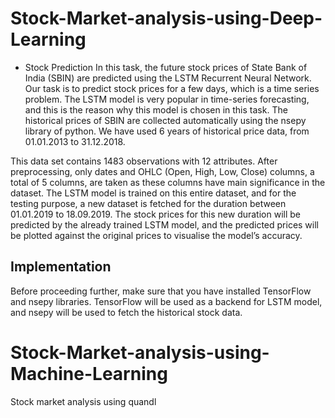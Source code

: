 # Stock-Market-analysis-using-Deep-Learning
* Stock Prediction
In this task, the future stock prices of State Bank of India (SBIN) are predicted using the LSTM Recurrent Neural Network. Our task is to predict stock prices for a few days, which is a time series problem. The LSTM model is very popular in time-series forecasting, and this is the reason why this model is chosen in this task. The historical prices of SBIN are collected automatically using the nsepy library of python. We have used 6 years of historical price data, from 01.01.2013 to 31.12.2018.

This data set contains 1483 observations with 12 attributes. After preprocessing, only dates and OHLC (Open, High, Low, Close) columns, a total of 5 columns, are taken as these columns have main significance in the dataset. The LSTM model is trained on this entire dataset, and for the testing purpose, a new dataset is fetched for the duration between 01.01.2019 to 18.09.2019. The stock prices for this new duration will be predicted by the already trained LSTM model, and the predicted prices will be plotted against the original prices to visualise the model’s accuracy.

## Implementation
Before proceeding further, make sure that you have installed TensorFlow and nsepy libraries. TensorFlow will be used as a backend for LSTM model, and nsepy will be used to fetch the historical stock data. 



# Stock-Market-analysis-using-Machine-Learning
Stock market analysis using quandl

